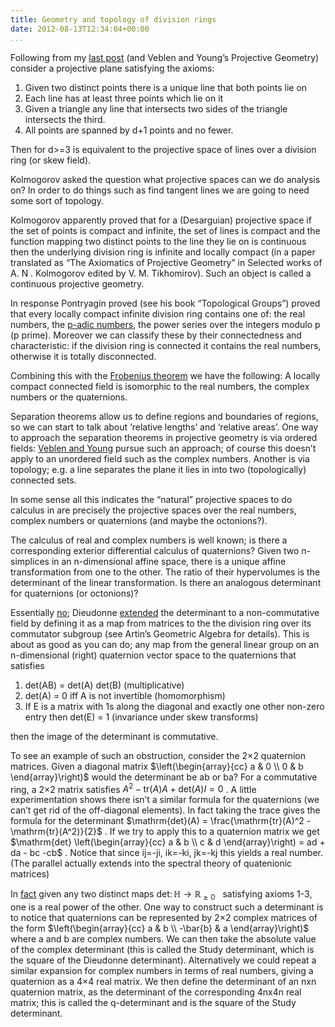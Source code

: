 ```yaml
---
title: Geometry and topology of division rings
date: 2012-08-13T12:34:04+00:00
...
```



Following from my [last post](http://physjam.wordpress.com/2012/07/25/geometry-of-division-rings/) (and Veblen and Young’s Projective Geometry) consider a projective plane satisfying the axioms:




1.  Given two distinct points there is a unique line that both points lie on
1.  Each line has at least three points which lie on it
1.  Given a triangle any line that intersects two sides of the triangle intersects the third.
1.  All points are spanned by d+1 points and no fewer.



Then for d>=3 is equivalent to the projective space of lines over a division ring (or skew field).


Kolmogorov asked the question what projective spaces can we do analysis on? In order to do things such as find tangent lines we are going to need some sort of topology.


<!--more-->


Kolmogorov apparently proved that for a (Desarguian) projective space if the set of points is compact and infinite, the set of lines is compact and the function mapping two distinct points to the line they lie on is continuous then the underlying division ring is infinite and locally compact (in a paper translated as “The Axiomatics of Projective Geometry” in Selected works of A. N . Kolmogorov edited by V. M. Tikhomirov). Such an object is called a continuous projective geometry.


In response Pontryagin proved (see his book “Topological Groups”) proved that every locally compact infinite division ring contains one of: the real numbers, the [p-adic numbers](http://en.wikipedia.org/wiki/P-adic_numbers), the power series over the integers modulo p (p prime). Moreover we can classify these by their connectedness and characteristic: if the division ring is connected it contains the real numbers, otherwise it is totally disconnected.


Combining this with the [Frobenius theorem](http://en.wikipedia.org/wiki/Frobenius_theorem_%28real_division_algebras%29) we have the following: A locally compact connected field is isomorphic to the real numbers, the complex numbers or the quaternions.


Separation theorems allow us to define regions and boundaries of regions, so we can start to talk about ‘relative lengths’ and ‘relative areas’. One way to approach the separation theorems in projective geometry is via ordered fields: [Veblen and Young](http://archive.org/details/projectivegeomet028875mbp) pursue such an approach; of course this doesn’t apply to an unordered field such as the complex numbers. Another is via topology; e.g. a line separates the plane it lies in into two (topologically) connected sets.


In some sense all this indicates the “natural” projective spaces to do calculus in are precisely the projective spaces over the real numbers, complex numbers or quaternions (and maybe the octonions?).


The calculus of real and complex numbers is well known; is there a corresponding exterior differential calculus of quaternions? Given two n-simplices in an n-dimensional affine space, there is a unique affine transformation from one to the other. The ratio of their hypervolumes is the determinant of the linear transformation. Is there an analogous determinant for quaternions (or octonions)?


Essentially [no](http://www.math.nus.edu.sg/aslaksen/papers/S-QD.pdf); Dieudonne [extended](http://www.numdam.org/item?id=BSMF_1943__71__27_0) the determinant to a non-commutative field by defining it as a map from matrices to the the division ring over its commutator subgroup (see Artin’s Geometric Algebra for details). This is about as good as you can do; any map from the general linear group on an n-dimensional (right) quaternion vector space to the quaternions that satisfies




1.  det(AB) = det(A) det(B) (multiplicative)
1.  det(A) = 0 iff A is not invertible (homomorphism)
1.  If E is a matrix with 1s along the diagonal and exactly one other non-zero entry then det(E) = 1 (invariance under skew transforms)



then the image of the determinant is commutative.


To see an example of such an obstruction, consider the 2×2 quaternion matrices. Given a diagonal matrix  $\left(\begin{array}{cc} a & 0 \\ 0 & b \end{array}\right)$  would the determinant be ab or ba? For a commutative ring, a 2×2 matrix satisfies  $A^2 - \mathrm{tr}(A) A + \mathrm{det}(A)I = 0$ . A little experimentation shows there isn’t a similar formula for the quaternions (we can’t get rid of the off-diagonal elements). In fact taking the trace gives the formula for the determinant  $\mathrm{det}(A) = \frac{\mathrm{tr}(A)^2 - \mathrm{tr}(A^2)}{2}$ . If we try to apply this to a quaternion matrix we get  $\mathrm{det} \left(\begin{array}{cc} a & b \\ c & d \end{array}\right) = ad + da - bc -cb$ . Notice that since ij=-ji, ik=-ki, jk=-kj this yields a real number. (The parallel actually extends into the spectral theory of quatenionic matrices)


In [fact](http://arXiv.org/abs/math-ph/9907015v2) given any two distinct maps  $\mathrm{det} \colon \mathbb{H} \to \mathbb{R}_{\geq 0}$   satisfying axioms 1-3, one is a real power of the other. One way to construct such a determinant is to notice that quaternions can be represented by 2×2 complex matrices of the form  $\left(\begin{array}{cc} a & b \\ -\bar{b} & a \end{array}\right)$  where a and b are complex numbers. We can then take the absolute value of the complex determinant (this is called the Study determinant, which is the square of the Dieudonne determinant). Alternatively we could repeat a similar expansion for complex numbers in terms of real numbers, giving a quaternion as a 4×4 real matrix. We then define the determinant of an nxn quaternion matrix, as the determinant of the corresponding 4nx4n real matrix; this is called the q-determinant and is the square of the Study determinant.




 

